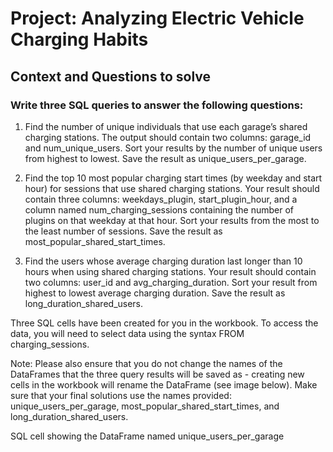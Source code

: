 # Project: Analyzing Electric Vehicle Charging Habits
## Context and Questions to solve

### Write three SQL queries to answer the following questions:

1. Find the number of unique individuals that use each garage’s shared charging stations. The output should contain two columns: garage_id and num_unique_users. Sort your results by the number of unique users from highest to lowest. Save the result as unique_users_per_garage.

2. Find the top 10 most popular charging start times (by weekday and start hour) for sessions that use shared charging stations. Your result should contain three columns: weekdays_plugin, start_plugin_hour, and a column named num_charging_sessions containing the number of plugins on that weekday at that hour. Sort your results from the most to the least number of sessions. Save the result as most_popular_shared_start_times.

3. Find the users whose average charging duration last longer than 10 hours when using shared charging stations. Your result should contain two columns: user_id and avg_charging_duration. Sort your result from highest to lowest average charging duration. Save the result as long_duration_shared_users.

Three SQL cells have been created for you in the workbook. To access the data, you will need to select data using the syntax FROM charging_sessions.

Note: Please also ensure that you do not change the names of the DataFrames that the three query results will be saved as - creating new cells in the workbook will rename the DataFrame (see image below). Make sure that your final solutions use the names provided: unique_users_per_garage, most_popular_shared_start_times, and long_duration_shared_users.

SQL cell showing the DataFrame named unique_users_per_garage
